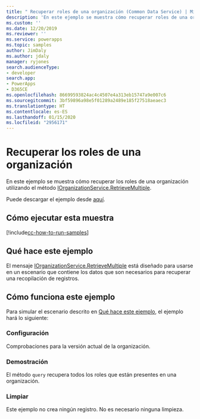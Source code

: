 ```yaml
---
title: " Recuperar roles de una organización (Common Data Service) | Microsoft Docs"
description: 'En este ejemplo se muestra cómo recuperar roles de una organización '
ms.custom: ''
ms.date: 12/20/2019
ms.reviewer: ''
ms.service: powerapps
ms.topic: samples
author: JimDaly
ms.author: jdaly
manager: ryjones
search.audienceType:
- developer
search.app:
- PowerApps
- D365CE
ms.openlocfilehash: 86699593824ac4c4507e4a313eb15747a9e007c6
ms.sourcegitcommit: 3bf59896a98e5f01289a2489e185f27518aeaec3
ms.translationtype: HT
ms.contentlocale: es-ES
ms.lasthandoff: 01/15/2020
ms.locfileid: "2956171"
---
```

# <a name="retrieve-the-roles-for-an-organization"></a>Recuperar los roles de una organización

En este ejemplo se muestra cómo recuperar los roles de una organización utilizando el método [IOrganizationService.RetrieveMultiple](https://docs.microsoft.com/dotnet/api/microsoft.xrm.sdk.iorganizationservice.retrievemultiple?view=dynamics-general-ce-9).

Puede descargar el ejemplo desde [aquí](https://github.com/microsoft/PowerApps-Samples/tree/master/cds/orgsvc/C%23/RetrieveRolesForOrganization).

## <a name="how-to-run-this-sample"></a>Cómo ejecutar esta muestra

[!include[cc-how-to-run-samples](../../includes/cc-how-to-run-samples.md)]

## <a name="what-this-sample-does"></a>Qué hace este ejemplo

El mensaje [IOrganizationService.RetrieveMultiple](https://docs.microsoft.com/dotnet/api/microsoft.xrm.sdk.iorganizationservice.retrievemultiple?view=dynamics-general-ce-9) está diseñado para usarse en un escenario que contiene los datos que son necesarios para recuperar una recopilación de registros.

## <a name="how-this-sample-works"></a>Cómo funciona este ejemplo

Para simular el escenario descrito en [Qué hace este ejemplo](#what-this-sample-does), el ejemplo hará lo siguiente:

### <a name="setup"></a>Configuración

Comprobaciones para la versión actual de la organización.

### <a name="demonstrate"></a>Demostración

El método `query` recupera todos los roles que están presentes en una organización.

### <a name="clean-up"></a>Limpiar

Este ejemplo no crea ningún registro. No es necesario ninguna limpieza.
